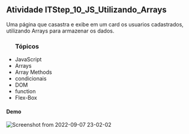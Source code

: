 <h2>Atividade ITStep_10_JS_Utilizando_Arrays</h2>
<p>Uma página que casastra e exibe em um card os usuarios cadastrados, utilizando Arrays para armazenar os dados.</p>

<ul><h3>Tópicos</h3>
<li>JavaScript</li>
<li>Arrays</li>
<li>Array Methods</li>
<li>condicionais</li>
<li>DOM</li>
<li>function</li>
<li>Flex-Box</li>
</ul>

<h4>Demo</h4>

![Screenshot from 2022-09-07 23-02-02](https://user-images.githubusercontent.com/78119622/189017142-4258fd99-ad9c-4910-9492-0e6e9dd98666.png)

